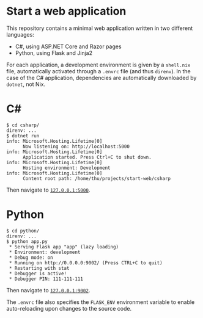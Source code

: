 # Start a web application

This repository contains a minimal web application written in two different languages:

- C#, using ASP.NET Core and Razor pages
- Python, using Flask and Jinja2


For each application, a development environment is given by a `shell.nix` file,
automatically activated through a `.envrc` file (and thus `direnv`). In the
case of the C# application, dependencies are automatically downloaded by
`dotnet`, not Nix.


# C#

```
$ cd csharp/
direnv: ...
$ dotnet run
info: Microsoft.Hosting.Lifetime[0]
      Now listening on: http://localhost:5000
info: Microsoft.Hosting.Lifetime[0]
      Application started. Press Ctrl+C to shut down.
info: Microsoft.Hosting.Lifetime[0]
      Hosting environment: Development
info: Microsoft.Hosting.Lifetime[0]
      Content root path: /home/thu/projects/start-web/csharp
```

Then navigate to [`127.0.0.1:5000`](http://127.0.0.1:5000).


# Python

```
$ cd python/
direnv: ...
$ python app.py
 * Serving Flask app "app" (lazy loading)
 * Environment: development
 * Debug mode: on
 * Running on http://0.0.0.0:9002/ (Press CTRL+C to quit)
 * Restarting with stat
 * Debugger is active!
 * Debugger PIN: 111-111-111
```

Then navigate to [`127.0.0.1:9002`](http://127.0.0.1:9002).

The `.envrc` file also specifies the `FLASK_ENV` environment variable to enable
auto-reloading upon changes to the source code.
